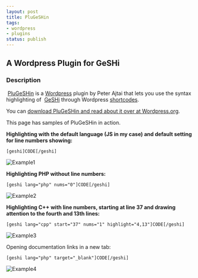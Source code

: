 ```yaml
---
layout: post
title: PluGeSHin
tags:
- wordpress
- plugins
status: publish
---
```

<h2>A Wordpress Plugin for GeSHi</h2>
<h3><a name="description"></a>Description</h3>

&nbsp;<a href="http://netlumination.com/blog/plugeshin">PluGeSHin</a> is a <a href="http://wordpress.org/">Wordpress</a> 
plugin by Peter Ajtai that lets you use the syntax highlighting of  <a href="http://qbnz.com/highlighter/">GeSHi</a> 
through Wordpress <a href="http://codex.wordpress.org/Shortcode_API">shortcodes</a>.

You can <a href="http://wordpress.org/extend/plugins/plugeshin/">download PluGeSHin and read about it over at Wordpress.org</a>.

This page has samples of PluGeSHin in action.

<strong>Highlighting with the default language (JS in my case) and default setting for line numbers showing:</strong>

    [geshi]CODE[/geshi]

![Example1](http://img.netlumination.com/plugeshin1.png)

<strong>Highlighting PHP without line numbers:</strong>

    [geshi lang="php" nums="0"]CODE[/geshi]

![Example2](http://img.netlumination.com/plugeshin2.png)

<strong>Highlighting C++ with line numbers, starting at line 37 and drawing attention to the fourth and 13th lines:</strong>

    [geshi lang="cpp" start="37" nums="1" highlight="4,13"]CODE[/geshi]

![Example3](http://img.netlumination.com/plugeshin3.png)

Opening documentation links in a new tab:

    [geshi lang="php" target="_blank"]CODE[/geshi]

![Example4](http://img.netlumination.com/plugeshin4.png)
